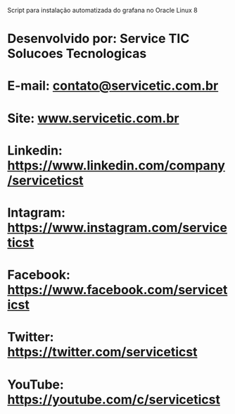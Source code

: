 Script para instalação automatizada do grafana no Oracle Linux 8


#  Desenvolvido por: Service TIC Solucoes Tecnologicas
#            E-mail: contato@servicetic.com.br
#              Site: www.servicetic.com.br
#          Linkedin: https://www.linkedin.com/company/serviceticst
#          Intagram: https://www.instagram.com/serviceticst
#          Facebook: https://www.facebook.com/serviceticst
#           Twitter: https://twitter.com/serviceticst
#           YouTube: https://youtube.com/c/serviceticst
